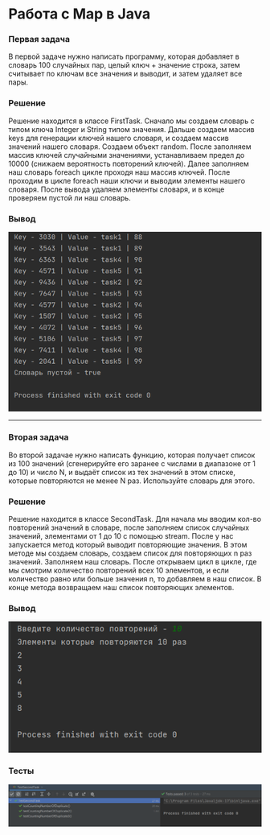 # Работа с Map в Java

### Первая задача

В первой задаче нужно написать программу, которая добавляет в словарь 100 случайных пар, целый ключ + значение строка,
затем считывает по ключам все значения и выводит, и затем удаляет все пары.

### Решение

Решение находится в классе FirstTask. Сначало мы создаем словарь с типом ключа Integer и String типом значения. Дальше создаем 
массив keys для генерации ключей нашего словаря, и создаем массив значений нашего словаря. Создаем объект random. После заполняем массив ключей случайными значениями, 
устанавливаем предел до 10000 (снижаем вероятность повторений ключей). Далее заполняем наш словарь foreach цикле проходя наш массив ключей. 
После проходим в цикле foreach наши ключи и выводим элементы нашего словаря.
После вывода удаляем элементы словаря, и в конце проверяем пустой ли наш словарь.

### Вывод

![out1](images/out1.png)

--------------------

### Вторая задача

Во второй задачае нужно написать функцию, которая получает список из 100 значений (сгенерируйте его заранее с числами в диапазоне от 1 до 10) и число N, 
и выдаёт список из тех значений в этом списке, которые повторяются не менее N раз. Используйте словарь для этого.

### Решение

Решение находится в классе SecondTask. Для начала мы вводим кол-во повторений значений в словаре, после заполняем список случайных значений, элементами от 1 до 10 с помощью stream. 
После у нас запускается метод который выводит повторяющие значения. В этом методе мы создаем словарь, создаем список для повторяющих n раз значений. Заполняем наш словарь.
После открываем цикл в цикле, где мы смотрим количество повторений всех 10 элементов, и если количество равно или больше значения n, то добавляем в наш список. В конце метода возвращаем наш список повторяющих элементов.

### Вывод

![out2](images/out2.png)

### Тесты

![test](images/test.png)

